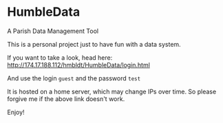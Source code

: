 # HumbleData
A Parish Data Management Tool

This is a personal project just to have fun with a data system.

If you want to take a look, head here: http://174.17.188.112/hmbldt/HumbleData/login.html

And use the login `guest` and the password `test` 

It is hosted on a home server, which may change IPs over time. So please forgive me if the above link doesn't work.

Enjoy!
